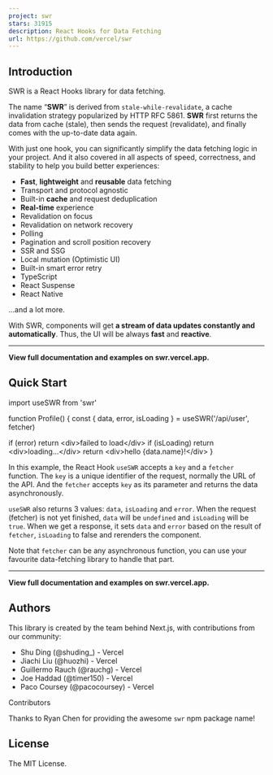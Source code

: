 ```yaml
---
project: swr
stars: 31915
description: React Hooks for Data Fetching
url: https://github.com/vercel/swr
---
```


  

Introduction
------------

SWR is a React Hooks library for data fetching.

The name “**SWR**” is derived from `stale-while-revalidate`, a cache invalidation strategy popularized by HTTP RFC 5861. **SWR** first returns the data from cache (stale), then sends the request (revalidate), and finally comes with the up-to-date data again.

With just one hook, you can significantly simplify the data fetching logic in your project. And it also covered in all aspects of speed, correctness, and stability to help you build better experiences:

-   **Fast**, **lightweight** and **reusable** data fetching
-   Transport and protocol agnostic
-   Built-in **cache** and request deduplication
-   **Real-time** experience
-   Revalidation on focus
-   Revalidation on network recovery
-   Polling
-   Pagination and scroll position recovery
-   SSR and SSG
-   Local mutation (Optimistic UI)
-   Built-in smart error retry
-   TypeScript
-   React Suspense
-   React Native

...and a lot more.

With SWR, components will get **a stream of data updates constantly and automatically**. Thus, the UI will be always **fast** and **reactive**.

* * *

**View full documentation and examples on swr.vercel.app.**

  

Quick Start
-----------

import useSWR from 'swr'

function Profile() {
  const { data, error, isLoading } \= useSWR('/api/user', fetcher)

  if (error) return <div\>failed to load</div\>
  if (isLoading) return <div\>loading...</div\>
  return <div\>hello {data.name}!</div\>
}

In this example, the React Hook `useSWR` accepts a `key` and a `fetcher` function. The `key` is a unique identifier of the request, normally the URL of the API. And the `fetcher` accepts `key` as its parameter and returns the data asynchronously.

`useSWR` also returns 3 values: `data`, `isLoading` and `error`. When the request (fetcher) is not yet finished, `data` will be `undefined` and `isLoading` will be `true`. When we get a response, it sets `data` and `error` based on the result of `fetcher`, `isLoading` to false and rerenders the component.

Note that `fetcher` can be any asynchronous function, you can use your favourite data-fetching library to handle that part.

* * *

**View full documentation and examples on swr.vercel.app.**

  

Authors
-------

This library is created by the team behind Next.js, with contributions from our community:

-   Shu Ding (@shuding\_) - Vercel
-   Jiachi Liu (@huozhi) - Vercel
-   Guillermo Rauch (@rauchg) - Vercel
-   Joe Haddad (@timer150) - Vercel
-   Paco Coursey (@pacocoursey) - Vercel

Contributors

Thanks to Ryan Chen for providing the awesome `swr` npm package name!

  

License
-------

The MIT License.
